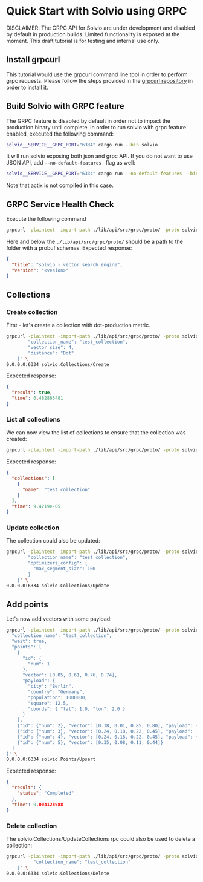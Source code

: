 # Quick Start with Solvio using GRPC

DISCLAIMER: The GRPC API for Solvio are under development and disabled by default in production builds. 
Limited functionality is exposed at the moment. This draft tutorial is for testing and internal use only.

## Install grpcurl
This tutorial would use the grpcurl command line tool in order to perform grpc requests. Please follow the
steps provided in the [grpcurl repository](https://github.com/fullstorydev/grpcurl) in order to install it.

## Build Solvio with GRPC feature
The GRPC feature is disabled by default in order not to impact the production binary until complete.
In order to run solvio with grpc feature enabled, executed the following command:
```bash
solvio__SERVICE__GRPC_PORT="6334" cargo run --bin solvio
```
It will run solvio exposing both json and grpc API. If you do not want to use JSON API, add ``--no-default-features ``
flag as well:
```bash
solvio__SERVICE__GRPC_PORT="6334" cargo run --no-default-features --bin solvio
```
Note that actix is not compiled in this case.

## GRPC Service Health Check
Execute the following command
```bash
grpcurl -plaintext -import-path ./lib/api/src/grpc/proto/ -proto solvio.proto -d '{}' 0.0.0.0:6334 solvio.Solvio/HealthCheck
```
Here and below the ```./lib/api/src/grpc/proto/``` should be a path to the folder with a probuf schemas.
Expected response:
```json
{
  "title": "solvio - vector search engine",
  "version": "<vesion>"
}
```

## Collections

### Create collection
First - let's create a collection with dot-production metric.
```bash
grpcurl -plaintext -import-path ./lib/api/src/grpc/proto/ -proto solvio.proto -d '{
        "collection_name": "test_collection",
        "vector_size": 4,
        "distance": "Dot"
    }' \
0.0.0.0:6334 solvio.Collections/Create
```

Expected response:
```json
{
  "result": true,
  "time": 0.482865481
}
```

### List all collections
We can now view the list of collections to ensure that the collection was created:
```bash
grpcurl -plaintext -import-path ./lib/api/src/grpc/proto/ -proto solvio.proto 0.0.0.0:6334 solvio.Collections/List
```

Expected response:
```json
{
  "collections": [
    {
      "name": "test_collection"
    }
  ],
  "time": 9.4219e-05
}
```

### Update collection
The collection could also be updated:
```bash
grpcurl -plaintext -import-path ./lib/api/src/grpc/proto/ -proto solvio.proto -d '{
        "collection_name": "test_collection",
        "optimizers_config": {
          "max_segment_size": 100
        }
    }' \
0.0.0.0:6334 solvio.Collections/Update
```

## Add points
Let's now add vectors with some payload:

```bash
grpcurl -plaintext -import-path ./lib/api/src/grpc/proto/ -proto solvio.proto -d '{
  "collection_name": "test_collection",
  "wait": true,
  "points": [
    {
      "id": {
        "num": 1
      },
      "vector": [0.05, 0.61, 0.76, 0.74],
      "payload": {
        "city": "Berlin",
        "country": "Germany",
        "population": 1000000,
        "square": 12.5,
        "coords": { "lat": 1.0, "lon": 2.0 }
      }
    },
    {"id": {"num": 2}, "vector": [0.18, 0.01, 0.85, 0.80], "payload": {"square": [10, 11] }},
    {"id": {"num": 3}, "vector": [0.24, 0.18, 0.22, 0.45], "payload": {"count": [0] }},
    {"id": {"num": 4}, "vector": [0.24, 0.18, 0.22, 0.45], "payload": {"coords": [{ "lat": 1.0, "lon": 2.0}, { "lat": 3.0, "lon": 4.0}]}},
    {"id": {"num": 5}, "vector": [0.35, 0.08, 0.11, 0.44]}
  ]
}' \
0.0.0.0:6334 solvio.Points/Upsert
```

Expected response:
```json
{
  "result": {
    "status": "Completed"
  },
  "time": 0.004128988
}
```

### Delete collection
The solvio.Collections/UpdateCollections rpc could also be used to delete a collection:
```bash
grpcurl -plaintext -import-path ./lib/api/src/grpc/proto/ -proto solvio.proto -d '{
          "collection_name": "test_collection"
    }' \
0.0.0.0:6334 solvio.Collections/Delete
```
